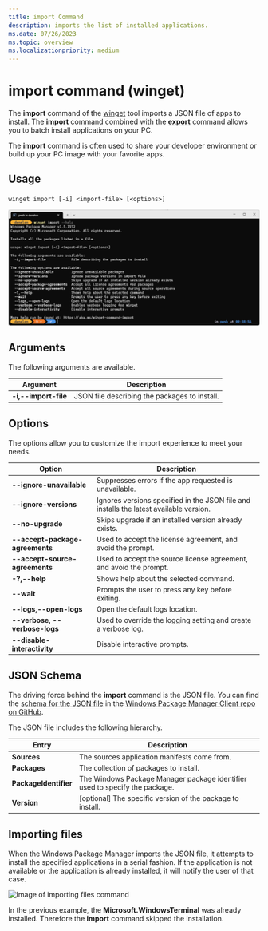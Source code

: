 ```yaml
---
title: import Command
description: imports the list of installed applications.
ms.date: 07/26/2023
ms.topic: overview
ms.localizationpriority: medium
---
```


# import command (winget)

The **import** command of the [winget](index.md) tool imports a JSON file of apps to install. The **import** command combined with the [**export**](./export.md) command allows you to batch install applications on your PC.

The **import** command is often used to share your developer environment or build up your PC image with your favorite apps.

## Usage

`winget import [-i] <import-file> [<options>]`

![Image of import command options](./images/import-help.png)

## Arguments

The following arguments are available.

| Argument    | Description |
|-------------|-------------|
| **-i,--import-file** | JSON file describing the packages to install. |

## Options

The options allow you to customize the import experience to meet your needs.

| Option      | Description |
|-------------|-------------|
| **--ignore-unavailable**  |  Suppresses errors if the app requested is unavailable.  |
| **--ignore-versions** |  Ignores versions specified in the JSON file and installs the latest available version. |
| **--no-upgrade** | Skips upgrade if an installed version already exists. |
| **--accept-package-agreements** | Used to accept the license agreement, and avoid the prompt. |
| **--accept-source-agreements** | Used to accept the source license agreement, and avoid the prompt. |
| **-?,--help** | Shows help about the selected command. |
| **--wait** | Prompts the user to press any key before exiting. |
| **--logs,--open-logs** | Open the default logs location. |
| **--verbose, --verbose-logs** | Used to override the logging setting and create a verbose log. |
| **--disable-interactivity** | Disable interactive prompts. |

## JSON Schema

The driving force behind the **import** command is the JSON file. You can find the [schema for the JSON file](https://github.com/microsoft/winget-cli/tree/master/schemas/JSON/packages) in the [Windows Package Manager Client repo on GitHub](https://github.com/microsoft/winget-cli).

The JSON file includes the following hierarchy.

| Entry      | Description |
|-------------|-------------|
| **Sources**  |  The sources application manifests come from.  |
| **Packages**  |  The collection of packages to install.  |
| **PackageIdentifier**  |  The Windows Package Manager package identifier used to specify the package.  |
| **Version**  |  [optional] The specific version of the package to install.  |

## Importing files

When the Windows Package Manager imports the JSON file, it attempts to install the specified applications in a serial fashion. If the application is not available or the application is already installed, it will notify the user of that case.

![Image of importing files command](./images/import-command.png)

In the previous example, the **Microsoft.WindowsTerminal** was already installed. Therefore the **import** command skipped the installation.
